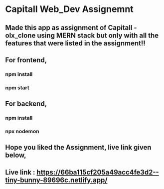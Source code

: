 # Capitall Web_Dev Assignemnt

## Made this app as assignment of Capitall - olx_clone using MERN stack but only with all the features that were listed in the assignment!!

## For frontend,
### npm install
### npm start

## For backend,
### npm install
### npx nodemon

## Hope you liked the Assignment, live link given below,

## Live link : https://66ba115cf205a49acc4fe3d2--tiny-bunny-89696c.netlify.app/
